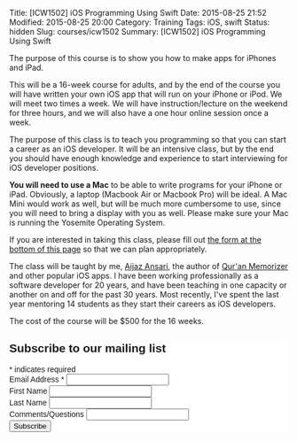 Title: [ICW1502] iOS Programming Using Swift
Date: 2015-08-25 21:52
Modified: 2015-08-25 20:00
Category: Training
Tags: iOS, swift
Status: hidden
Slug: courses/icw1502
Summary: [ICW1502] iOS Programming Using Swift

The purpose of this course is to show you how to make apps for iPhones and iPad.

This will be a 16-week course for adults, and by the end of the course you will have written your own iOS app that 
will run on your iPhone or iPod.  We will meet two times a week. We will have instruction/lecture on the weekend for three hours, and we will also have a one hour online session once a week.

The purpose of this class is to teach you programming so that you can start a career as an iOS developer. It will be an intensive class, but by the end you should have enough knowledge and experience to start interviewing for iOS developer positions.

**You will need to use a Mac** to be able to write programs for your iPhone or
iPad. Obviously, a laptop (Macbook Air or Macbook Pro) will be ideal. A Mac
Mini would work as well, but will be much more cumbersome to use, since you
will need to bring a display with you as well. Please make sure your Mac is
running the Yosemite Operating System.


If you are interested in taking this class, please fill 
out [the form at the bottom of this page](#form) so that we can plan appropriately. 

The class will be taught by me, [Aijaz Ansari](http://aijazansari.com/about), the 
author of [Qur'an Memorizer](http://quranmemorizer.com) and other popular
iOS apps.  I have been working professionally as a software developer for 20 years, and have been teaching in one capacity or another 
on and off for the past 30 years. Most recently, I've spent the last year mentoring 14 students as they start their careers as iOS developers. 

The cost of the course will be $500 for the 16 weeks. 


<a name="form"></a>

<!-- Begin MailChimp Signup Form -->
<link href="//cdn-images.mailchimp.com/embedcode/classic-081711.css" rel="stylesheet" type="text/css">
<style type="text/css">
    #mc_embed_signup{background:#fff; clear:left; font:14px Helvetica,Arial,sans-serif; }
    /* Add your own MailChimp form style overrides in your site stylesheet or in this style block.
       We recommend moving this block and the preceding CSS link to the HEAD of your HTML file. */
</style>
<div id="mc_embed_signup">
<form action="//euclidsoftware.us9.list-manage.com/subscribe/post?u=a3ce8d18220f6ed1935a9d14c&amp;id=b0f3794830" method="post" id="mc-embedded-subscribe-form" name="mc-embedded-subscribe-form" class="validate" target="_blank" novalidate>
    <div id="mc_embed_signup_scroll">
    <h2>Subscribe to our mailing list</h2>
<div class="indicates-required"><span class="asterisk">*</span> indicates required</div>
<div class="mc-field-group">
    <label for="mce-EMAIL">Email Address  <span class="asterisk">*</span>
</label>
    <input type="email" value="" name="EMAIL" class="required email" id="mce-EMAIL">
</div>
<div class="mc-field-group">
    <label for="mce-FNAME">First Name </label>
    <input type="text" value="" name="FNAME" class="" id="mce-FNAME">
</div>
<div class="mc-field-group">
    <label for="mce-LNAME">Last Name </label>
    <input type="text" value="" name="LNAME" class="" id="mce-LNAME">
</div>
<div class="mc-field-group">
    <label for="mce-COMMENTS">Comments/Questions </label>
    <input type="text" value="" name="COMMENTS" class="" id="mce-COMMENTS">
</div>
    <div id="mce-responses" class="clear">
        <div class="response" id="mce-error-response" style="display:none"></div>
        <div class="response" id="mce-success-response" style="display:none"></div>
    </div>    <!-- real people should not fill this in and expect good things - do not remove this or risk form bot signups-->
    <div style="position: absolute; left: -5000px;"><input type="text" name="b_a3ce8d18220f6ed1935a9d14c_b0f3794830" tabindex="-1" value=""></div>
    <div class="clear"><input type="submit" value="Subscribe" name="subscribe" id="mc-embedded-subscribe" class="button"></div>
    </div>
</form>
</div>
<script type='text/javascript' src='//s3.amazonaws.com/downloads.mailchimp.com/js/mc-validate.js'></script><script type='text/javascript'>(function($) {window.fnames = new Array(); window.ftypes = new Array();fnames[0]='EMAIL';ftypes[0]='email';fnames[1]='FNAME';ftypes[1]='text';fnames[2]='LNAME';ftypes[2]='text';fnames[3]='COMMENTS';ftypes[3]='text';}(jQuery));var $mcj = jQuery.noConflict(true);</script>
<!--End mc_embed_signup-->